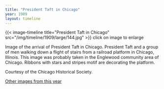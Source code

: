 ```yaml
---
title: "President Taft in Chicago"
year: 1909
layout: timeline
---
```


{{< image-timeline title="President Taft in Chicago" src="/img/timeline/1909/large/144.jpg" >}}
click on image to enlarge

Image of the arrival of President Taft in Chicago. President Taft and a group of men walking down a flight of stairs from a railroad platform in Chicago, Illinois. This image was probably taken in the Englewood community area of Chicago. Ribbons with stars and stripes motif are decorating the platform. 

Courtesy of the Chicago Historical Society.

[Other images from this year](/historical/timeline/1909)